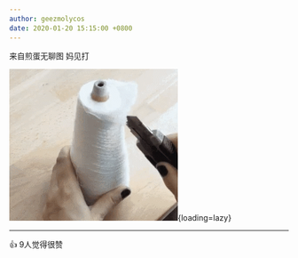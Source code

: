 ```yaml
---
author: geezmolycos
date: 2020-01-20 15:15:00 +0800
---
```


来自煎蛋无聊图 妈见打

![](/images/qq-zone/2020-01-20-thread.gif){loading=lazy}

---
👍 9人觉得很赞
